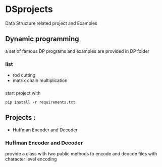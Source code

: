 # DSprojects
Data Structure related project and Examples

## Dynamic programming 
a set of famous DP programs and examples are provided in DP folder
### list
- rod cutting
- matrix chain multiplication

###
start project with
```
pip install -r requirements.txt
```


## Projects : 
- Huffman Encoder and Decoder


### Huffman Encoder and Decoder
provide a class with two public methods to encode and deocde
files with character level encoding
